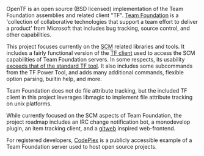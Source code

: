 OpenTF is an open source (BSD licensed) implementation of the Team Foundation assemblies and related client "TF". [Team Foundation](http://msdn2.microsoft.com/en-us/library/ms242904(VS.80).aspx) is a 'collection of collaborative technologies that support a team effort to deliver a product' from Microsoft that includes bug tracking, source control, and other capabilities.

This project focuses currently on the [SCM](http://en.wikipedia.org/wiki/Software_configuration_manageme) related libraries and tools. It includes a fairly functional version of the [TF client](http://msdn2.microsoft.com/en-us/library/cc31bk2e(vs.80).aspx) used to access the SCM capabilities of Team Foundation servers. In some respects, its usability [exceeds that of the standard TF tool](http://code.google.com/p/tf4mono/wiki/ClientDifferences). It also includes some subcommands from the TF Power Tool, and adds many additional commands, flexible option parsing, builtin help, and more.

Team Foundation does not do file attribute tracking, but the included TF client in this project leverages libmagic to implement file attribute tracking on unix platforms.

While currently focused on the SCM aspects of Team Foundation, the project roadmap includes an IRC change notification bot, a monodevelop plugin, an item tracking client, and a [gitweb](http://git.or.cz/gitwiki/Gitweb) inspired web-frontend.

For registered developers, [CodePlex](http://www.codeplex.com) is a publicly accessible example of a Team Foundation server used to host open source projects.